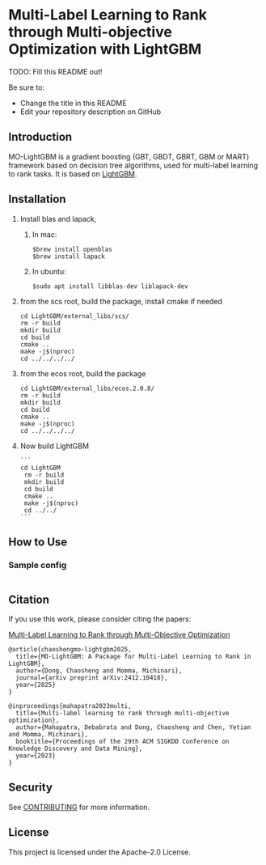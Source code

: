 # Multi-Label Learning to Rank through Multi-objective Optimization with LightGBM

TODO: Fill this README out!

Be sure to:

* Change the title in this README
* Edit your repository description on GitHub

## Introduction
MO-LightGBM is a gradient boosting (GBT, GBDT, GBRT, GBM or MART) framework based on decision tree algorithms, used for multi-label learning to rank tasks. It is based on [LightGBM](https://github.com/microsoft/LightGBM).
## Installation
1. Install blas and lapack, 
    1. In mac:
       ```
       $brew install openblas
       $brew install lapack
       ```
    2. In ubuntu:
       ```
       $sudo apt install libblas-dev liblapack-dev
       ```

2. from the scs root, build the package, install cmake if needed
   
    ```
    cd LightGBM/external_libs/scs/
    rm -r build
    mkdir build
    cd build
    cmake ..
    make -j$(nproc)
    cd ../../../../
    ```
4. from the ecos root, build the package
   
    ```
    cd LightGBM/external_libs/ecos.2.0.8/
    rm -r build
    mkdir build
    cd build
    cmake ..
    make -j$(nproc)
    cd ../../../../
    ```
5. Now build LightGBM
   
       ```
       cd LightGBM
        rm -r build
        mkdir build
        cd build
        cmake ..
        make -j$(nproc)
        cd ../../
       ```
## How to Use

### Sample config
```

```

## Citation 
If you use this work, please consider citing the papers:

[Multi-Label Learning to Rank through Multi-Objective
Optimization](https://dl.acm.org/doi/pdf/10.1145/3580305.3599870)

```
@article{chaoshengmo-lightgbm2025,
  title={MO-LightGBM: A Package for Multi-Label Learning to Rank in LightGBM},
  author={Dong, Chaosheng and Momma, Michinari},
  journal={arXiv preprint arXiv:2412.10418},
  year={2025}
}

@inproceedings{mahapatra2023multi,
  title={Multi-label learning to rank through multi-objective optimization},
  author={Mahapatra, Debabrata and Dong, Chaosheng and Chen, Yetian and Momma, Michinari},
  booktitle={Proceedings of the 29th ACM SIGKDD Conference on Knowledge Discovery and Data Mining},
  year={2023}
}

```

## Security

See [CONTRIBUTING](CONTRIBUTING.md#security-issue-notifications) for more information.

## License

This project is licensed under the Apache-2.0 License.


